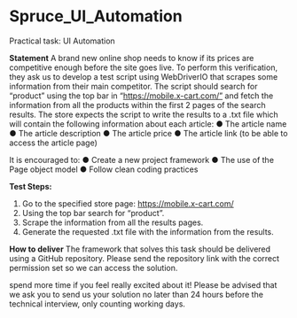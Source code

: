 # Spruce_UI_Automation

Practical task: UI Automation

**Statement**
A brand new online shop needs to know if its prices are competitive enough before
the site goes live. To perform this verification, they ask us to develop a test script
using WebDriverIO that scrapes some information from their main competitor.
The script should search for “product” using the top bar in
“https://mobile.x-cart.com/” and fetch the information from all the products within
the first 2 pages of the search results. The store expects the script to write the
results to a .txt file which will contain the following information about each article:
  ● The article name
  ● The article description
  ● The article price
  ● The article link (to be able to access the article page)
  
It is encouraged to:
  ● Create a new project framework
  ● The use of the Page object model
  ● Follow clean coding practices
  
**Test Steps:**
1) Go to the specified store page: https://mobile.x-cart.com/
2) Using the top bar search for “product”.
3) Scrape the information from all the results pages.
4) Generate the requested .txt file with the information from the results.

**How to deliver**
The framework that solves this task should be delivered using a GitHub repository.
Please send the repository link with the correct permission set so we can access the
solution.

spend more time if you feel really excited about it!
Please be advised that we ask you to send us your solution no later than 24 hours
before the technical interview, only counting working days.
